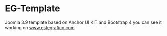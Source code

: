 # EG-Template
Joomla 3.9 template based on Anchor UI KIT  and Bootstrap 4
you can see it working on www.estegrafico.com
